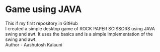 # Game using JAVA

This if my first repository in GitHub
<br>
I created a simple desktop game of ROCK PAPER SCISSORS using JAVA swing and awt. It uses the basics and is a simple implementation of the swing and awt.
<br>
Author - Aashutosh Kalauni
